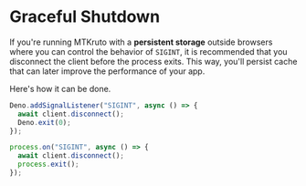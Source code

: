 # Graceful Shutdown

If you're running MTKruto with a **persistent storage** outside browsers where
you can control the behavior of `SIGINT`, it is recommended that you disconnect
the client before the process exits. This way, you'll persist cache that can
later improve the performance of your app.

Here's how it can be done.

<code-group>

<code-group-item title="Deno">

```ts
Deno.addSignalListener("SIGINT", async () => {
  await client.disconnect();
  Deno.exit(0);
});
```

</code-group-item>

<code-group-item title="Node.js">

```ts
process.on("SIGINT", async () => {
  await client.disconnect();
  process.exit();
});
```

</code-group-item>

</code-group>
